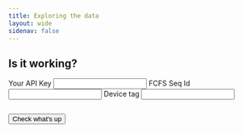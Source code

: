 ```yaml
---
title: Exploring the data
layout: wide
sidenav: false
---
```


<iframe name="dummyframe" id="dummyframe" style="display: none;"></iframe>
<form id="das-form" style="margin-bottom: 2em;" target="dummyframe">
    <div class="grid-container">
        <div class="grid-row">
            <h2>Is it working?</h2>
        </div>
    </div>
    <div class="grid-container">
        <div class="grid-row">
            <div class="grid-col-12">
                <label class="usa-label" for="device-tag-text">Your API Key</label>
                <input class="usa-input" id="api-key-text" name="api-key-text" type="text">
                <label class="usa-label" for="device-tag-text">FCFS Seq Id</label>
                <input class="usa-input" id="fcfs-text" name="fcfs-text" type="text">
                <label class="usa-label" for="device-tag-text">Device tag</label>
                <input class="usa-input" id="device-tag-text" name="device-tag-text" type="text">
            </div>
        </div>
        <div class="grid-row" style="margin-top: 2em;">
            <div class="grid-col-3">
                <button type="submit" class="usa-button">Check what's up</button>    
            </div>
        </div>
        <div class="grid-row" style="margin-top: 2em;">
            <div class="usa-alert usa-alert--error" role="alert" id="errormsg" style="display:none">
                <div class="usa-alert__body">
                    <h4 class="usa-alert__heading">OH NOES!</h4>
                    <p class="usa-alert__text">Either you entered something incorrectly, or something is broken elsewhere.</p>
                    <p class="usa-alert__text">It is beyond the abilities of this simple webpage to tell which is true.</p>
                    <p class="usa-alert__text">Try again; if problems persist, reach out to the team for support.</p>
                </div>
            </div>
        </div>
    </div>
</form>

<div class="grid-container" id="toggleme" style="display:none">
    <div class="grid-row">
        <div class="grid-col-9">
            <p>The device <span id="device_tag"></span> last started up on <span id="last_reboot_date"></span> at <span id="last_reboot_time"></span>.</p>
            <p>The last wifi observation was <span id="last_wifi_obs"></span>.</p>
            <p>How many devices have been seen recently?</p>
        </div>
    </div>
    <div class="grid-row">
        <div class="grid-col-9">
            <button type="download" id="downloadbutton" class="usa-button">Grab this data as a CSV file</button>
        </div>
    </div>
</div>

<div class="grid-container" >
    <div class="grid-row">
        <div class="grid-col-9">
            <div class="ct-chart ct-chart-1" style="padding-bottom: 2em;" ></div>
        </div>
    </div>
</div>

<script>
    var DateTime = luxon.DateTime;
    var Info = luxon.Info;

    const form = document.getElementById("das-form");

    const SEARCH_LIMIT = 1000;

    var TheWifiData = [];

    function gqlUrl (key) {
        return `https://api.data.gov/TEST/10x-imls/v1/graphql/?api_key=${key}`;
    }

    function gqlOptions(query) {
        const options = {
            method: "POST",
            headers: {
                "Content-Type": "application/json",
            },
            body: JSON.stringify({
                query: query
            })
        };
        return options;
    }

    function setResultText(arr) {
        // Data is sorted by the query, so first event is newest
        if (arr != null) {
            console.log("startup events", arr);
            var lastSeen = arr[0];
            var tagElem = document.getElementById("device_tag");
            var dateElem = document.getElementById("last_reboot_date");
            var timeElem = document.getElementById("last_reboot_time");
                    
            var localtime = lastSeen["localtime"];
            var dt = DateTime.fromISO(localtime);

            tagElem.innerHTML = "<b>" + lastSeen["device_tag"] + "</b>";
            dateElem.innerHTML = "<b>" + dt.weekdayLong + ", " + Info.months()[dt.month - 1] +  " " + dt.day + "</b>";
            timeElem.innerHTML = "<b>" + dt.hour + ":" + pad(dt.minute) + "</b>";
        }
    }

    function setLastWifiObsText(arr) {
        if (arr != null) {
            var lastSeen = arr[0];
            var tagElem = document.getElementById("last_wifi_obs");
            var localtime = lastSeen["localtime"];
            var dt = DateTime.fromISO(localtime);
            tagElem.innerHTML = ("<b>" + dt.weekdayLong + ", " + Info.months()[dt.month - 1] +  " " + dt.day + 
                                 " at " + dt.hour + ":" + pad(dt.minute) + "</b>"
                                 );
        }
    }

    function drawResultChart(arr) {
        event_ids = arr.map(o => o.event_id);
        

        // Store this for CSV generation
        TheWifiData = arr;

        // The array is in reverse order. This means the most
        // recent events are first.

        current_eid = -1;
        count = 0;
        counts = [];

        // Walk the list of event IDs.
        // Count the number of objects with each event ID.
        // Keep the list of counts. Each event is essentially
        // one minute.
        for (var ndx = 0; ndx < event_ids.length; ndx++) {
            if (ndx == 0) {
                current_eid = event_ids[ndx];
                count = 1;
            } else if (event_ids[ndx] != current_eid) {
                counts.push(count);
                current_eid = event_ids[ndx];
                count = 1;
            } else {
                count += 1;
            }
        }


        // Create some cute labels.
        labels = []
        for (var ndx = 0; ndx < counts.length - 1; ndx++) {
            if (ndx == 0) {
                labels.push(`-${counts.length - 1} mins ago`);
            } else if ((ndx % 5) == 0) {
                labels.push(`-${counts.length - (ndx + 1)}`);
            } else {
                labels.push(" ");
            }
        }
        labels.push("just now");

        chartData = {
            // A labels array that can contain any sort of values
            labels: labels.reverse(),
            // Our series array that contains series objects or in this case series data arrays
            series: [ counts ]
        };
        chartOptions = {
            fullWidth: true,
            height: "300px",
            chartPadding: {
                right: 40
            },
            axisX: {
                offset: 70 
            },
        };
        
        new Chartist.Bar('.ct-chart-1', chartData, chartOptions)
    }

    function eventsResult(data) {
        // What comes back, if successful, looks like:
        // {data : { items : { events_v1 : [ obj ... ]}}}
        // where objects are keyed with the fields requested in the GraphQL query.
        var arr = data.data.items.events_v1
        setResultText(arr);
    }

    function wifiResult(data) {
        console.log(data);
        var arr = data.data.items.wifi_v1
        console.log("first event", arr[0]);
        console.log("last event", arr[arr.length - 1]);

        setLastWifiObsText(arr);
        drawResultChart(arr);
    }

    function pad(min) {
        if (min < 10) {
            return `0${min}`;
        } else {
            return `${min}`;
        }
    }

    var ERROR = 0;
    function eventFailHandler(e) {
        ERROR=1;
        console.log("eventHandler", e);
    }

    function wifiFailHandler(e) {
        ERROR=1;
        console.log("wifiHandler", e);
    }

    function buildEventQuery(fcfs_seq_id, device_tag) {
        return `
        {
            items {
                events_v1(limit: ${SEARCH_LIMIT},
                            filter: { fcfs_seq_id: {_eq: "${fcfs_seq_id}"}, 
                                    device_tag: {_eq: "${device_tag}"}, 
                                    tag:{_eq:"startup"}},
                            sort: ["-id"]) {
                    id
                    servertime
                    localtime
                    session_id
                    device_tag
                    tag
                }
            }
        }`;
    }

    function buildWifiQuery(fcfs_seq_id, device_tag) {
        return `
        {
            items {
                wifi_v1(limit: ${SEARCH_LIMIT}, 
                        filter: { fcfs_seq_id: {_eq:"${fcfs_seq_id}"}, 
                                  device_tag: {_eq: "${device_tag}"}
                                },
                        sort: ["-id"] 
                        ) {
                    id
                    device_tag
                    fcfs_seq_id
                    session_id
                    event_id
                    manufacturer_index
                    patron_index
                    servertime
                    localtime
                }
            }
        }`
    }

    async function handleSubmit(event) {
        event.preventDefault();
        // RESET ERROR FLAG
        ERROR=0;
        var errelem = document.getElementById("errormsg");
        errelem.style.display = "none";

        const key = 1;
        const device_tag = document.getElementById("device-tag-text").value;
        const fcfs_seq_id = document.getElementById("fcfs-text").value;
        const api_key = document.getElementById("api-key-text").value;

        var eventQuery = buildEventQuery(fcfs_seq_id, device_tag);

        var wifiQuery = buildWifiQuery(fcfs_seq_id, device_tag);

        // Do the events query
        await fetch(gqlUrl(api_key), gqlOptions(eventQuery))
            .then(res => res.json())
            .then(eventsResult)
            .catch(eventFailHandler);

        // Now the wifi query
        await fetch(gqlUrl(api_key), gqlOptions(wifiQuery))
            .then(res => res.json())
            .then(wifiResult)
            .catch(wifiFailHandler);

        // If we navigated HTTPS without error...
        if (ERROR == 0) {
            // Toggle visibility now, so that the chart draws
            var elem = document.getElementById("toggleme");
            elem.style.display = "block";
            document.querySelector('.ct-chart-1').__chartist__.update()
        } else {
            var errelem = document.getElementById("errormsg");
            errelem.style.display = "block";
        }

    } // end wifiQuery

    // See
    // https://stackoverflow.com/questions/14964035/how-to-export-javascript-array-info-to-csv-on-client-side
    async function handleDownload(event) {
        event.preventDefault();
        let csvContent = "data:text/csv;charset=utf-8,";
        var seq_id = "";
        var tag = "";

        // Add a header row. Make sure it aligns with the fields below.
        headerRow = "fcfs_seq_id,device_tag,session_id,event_id,manufacturer_index,patron_index,localtime,servertime\r\n";
        csvContent += headerRow;
        
        // The wifi objs contain the fields from the GQL
        TheWifiData.forEach(function(obj) {
            rowArray = [ obj.fcfs_seq_id, obj.device_tag, obj.session_id, obj.event_id, obj.manufacturer_index, obj.patron_index, obj.localtime, obj.servertime ]
            let row = rowArray.join(",");
            csvContent += row + "\r\n";
            // This happens many times, but it should all be the same,
            // so multiple assignments won't matter...
            seq_id = obj.fcfs_seq_id;
            tag = obj.device_tag
        });

        console.log(csvContent);
        var encodedUri = encodeURI(csvContent);
        var link = document.createElement("a");
        link.setAttribute("href", encodedUri);
        link.setAttribute("download", seq_id + "_" + tag + ".csv");
        document.body.appendChild(link); // Required for FF
        link.click()
    }

    form.addEventListener("submit", handleSubmit);
    document.getElementById("downloadbutton").onclick = handleDownload;

</script>